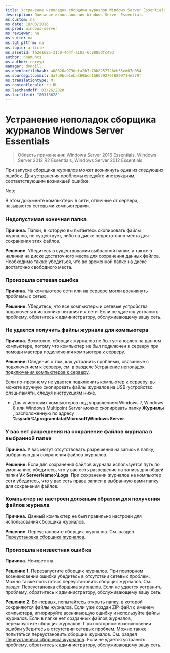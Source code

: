 ```yaml
---
title: Устранение неполадок сборщика журналов Windows Server Essentials
description: Описание использования Windows Server Essentials
ms.custom: na
ms.date: 10/03/2016
ms.prod: windows-server
ms.reviewer: na
ms.suite: na
ms.tgt_pltfrm: na
ms.topic: article
ms.assetid: fa2e1685-31c0-4d4f-a10a-6c8885dfc493
author: nnamuhcs
ms.author: coreyp
manager: dongill
ms.openlocfilehash: a08826a979defa2b7c78b8257726eb35ed07d054
ms.sourcegitcommit: da7b9bce1eba369bcd156639276f6899714e279f
ms.translationtype: MT
ms.contentlocale: ru-RU
ms.lasthandoff: 03/26/2020
ms.locfileid: "80318628"
---
```

# <a name="troubleshoot-windows-server-essentials-log-collector-errors"></a>Устранение неполадок сборщика журналов Windows Server Essentials

>Область применения: Windows Server 2016 Essentials, Windows Server 2012 R2 Essentials, Windows Server 2012 Essentials

При запуске сборщика журналов может возникнуть одна из следующих ошибок. Для устранения проблемы следуйте инструкциям, соответствующим возникшей ошибке.  
  
> [!NOTE]
> В этом документе компьютеры в сети, отличные от сервера, называются сетевыми компьютерами.
  
###  <a name="the-destination-folder-is-not-valid"></a><a name="BKMK_TheDestinationFolderIsNotValid"></a>Недопустимая конечная папка  
 **Причина.** Папки, в которую вы пытаетесь скопировать файлы журналов, не существует, либо на диске недостаточно места для сохранения этих файлов.  
  
 **Решение.** Убедитесь в существовании выбранной папки, а также в наличии на диске достаточного места для сохранения данных файлов. Необходимо также убедиться, что во временной папке на диске достаточно свободного места.  
  
###  <a name="a-network-error-has-occurred"></a><a name="BKMK_ANetworkErrorHasOccurred"></a>Произошла сетевая ошибка  
 **Причина.** На компьютере сети или на сервере могли возникнуть проблемы с сетью.  
  
 **Решение.** Убедитесь, что все компьютеры и сетевые устройства подключены к источнику питания и к сети. Если не удается устранить проблему, обратитесь к администратору, обслуживающему вашу сеть.  
  
###  <a name="cannot-collect-log-files-for-the-computer"></a><a name="BKMK_CannotCollectLogFiles"></a>Не удается получить файлы журнала для компьютера  
 **Причина.** Возможно, сборщик журналов не был установлен на данном компьютере, потому что компьютер не был подключен к серверу при помощи мастера подключения компьютера к серверу.  
  
 **Решение:** Сведения о том, как устранить проблемы, связанные с подключением к серверу, см. в разделе [Устранение неполадок подключения компьютеров к серверу](https://go.microsoft.com/fwlink/p/?LinkID=241492).  
  
 Если по-прежнему не удается подключить компьютер к серверу, вы можете вручную скопировать файлы журналов на USB-устройство флэш-памяти, следуя инструкциям ниже.  
  
-   Для клиентских компьютеров под управлением Windows 7, Windows 8 или Windows Multipoint Server можно скопировать папку **Журналы** , расположенную по адресу **%sysdir%\programdata\Microsoft\Windows Server**.  
  
###  <a name="you-do-not-have-permission-to-save-the-log-files-to-the-selected-folder"></a><a name="BKMK_YouDoNotHavePermission"></a>У вас нет разрешения на сохранение файлов журнала в выбранной папке  
 **Причина.** У вас могут отсутствовать разрешения на запись в папку, выбранную для сохранения файлов журналов.  
  
 **Решение:** Если для сохранения файлов журнала используется путь по умолчанию, убедитесь, что у вас есть разрешение на запись для общей папки **\\\\< ServerName\>\Logs**. При сохранении журналов на компьютер сети убедитесь, что у вас есть права записи в выбранную вами папку для сохранения файлов.  
  
###  <a name="the-computer-is-not-configured-properly-to-collect-the-log-files"></a><a name="BKMK_TheComputerIsNotConfiguredProperly"></a>Компьютер не настроен должным образом для получения файлов журнала  
 **Причина.** Данный компьютер не был правильно настроен для использования сборщика журналов.  
  
 **Решение.** Переустановите сборщик журналов. См. раздел [Переустановка сборщика журналов](Install-the-Windows-Server-Essentials-Log-Collector.md#BKMK_Reinstall).  
  
###  <a name="an-unknown-error-occurred"></a><a name="BKMK_AnUnknownErrorOccurred"></a>Произошла неизвестная ошибка  
 **Причина.** Неизвестна.  
  
 **Решение 1.** Перезапустите сборщик журналов. При повторном возникновении ошибки убедитесь в отсутствии сетевых проблем. Можно также попытаться переустановить сборщик журналов. См. раздел [Переустановка сборщика журналов](Install-the-Windows-Server-Essentials-Log-Collector.md#BKMK_Reinstall). Если не удается устранить проблему, обратитесь к администратору, обслуживающему вашу сеть.  
  
 **Решение 2.** Во-первых, попытайтесь открыть папку, в которой сохраняются файлы журналов. Если уже создан ZIP-файл с именем компьютера, игнорируйте возникающую ошибку и используйте файлы журналов. Если в папке нет созданных файлов журналов, перезапустите сборщик журналов. При повторном возникновении ошибки убедитесь в отсутствии сетевых проблем. Можно также попытаться переустановить сборщик журналов. См. раздел [Переустановка сборщика журналов](Install-the-Windows-Server-Essentials-Log-Collector.md#BKMK_Reinstall). Если не удается устранить проблему, обратитесь к администратору, обслуживающему вашу сеть.